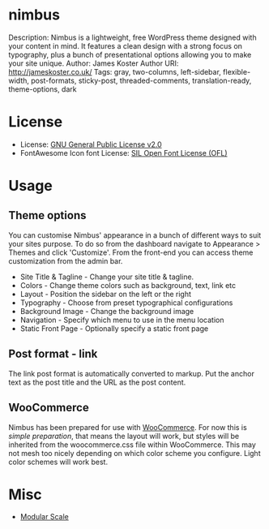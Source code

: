 # nimbus

Description: Nimbus is a lightweight, free WordPress theme designed with your content in mind. It features a clean design with a strong focus on typography, plus a bunch of presentational options allowing you to make your site unique.
Author: James Koster
Author URI: http://jameskoster.co.uk/
Tags: gray, two-columns, left-sidebar, flexible-width, post-formats, sticky-post, threaded-comments, translation-ready, theme-options, dark

# License

* License: [GNU General Public License v2.0](http://www.gnu.org/licenses/gpl-2.0.html)
* FontAwesome Icon font License: [SIL Open Font License (OFL)](http://scripts.sil.org/cms/scripts/page.php?site_id=nrsi&id=OFL)

# Usage

## Theme options

You can customise Nimbus' appearance in a bunch of different ways to suit your sites purpose. To do so from the dashboard navigate to Appearance > Themes and click 'Customize'. From the front-end you can access theme customization from the admin bar.

* Site Title & Tagline - Change your site title & tagline.
* Colors - Change theme colors such as background, text, link etc
* Layout - Position the sidebar on the left or the right
* Typography - Choose from preset typographical configurations
* Background Image - Change the background image
* Navigation - Specify which menu to use in the menu location
* Static Front Page - Optionally specify a static front page

## Post format - link

The link post format is automatically converted to markup. Put the anchor text as the post title and the URL as the post content.

## WooCommerce

Nimbus has been prepared for use with [WooCommerce](http://www.woothemes.com/woocommerce/). For now this is _simple preparation_, that means the layout will work, but styles will be inherited from the woocommerce.css file within WooCommerce. This may not mesh too nicely depending on which color scheme you configure. Light color schemes will work best.

# Misc

* [Modular Scale](http://modularscale.com/scale/?px1=16&px2=18&ra1=1.333&ra2=0)